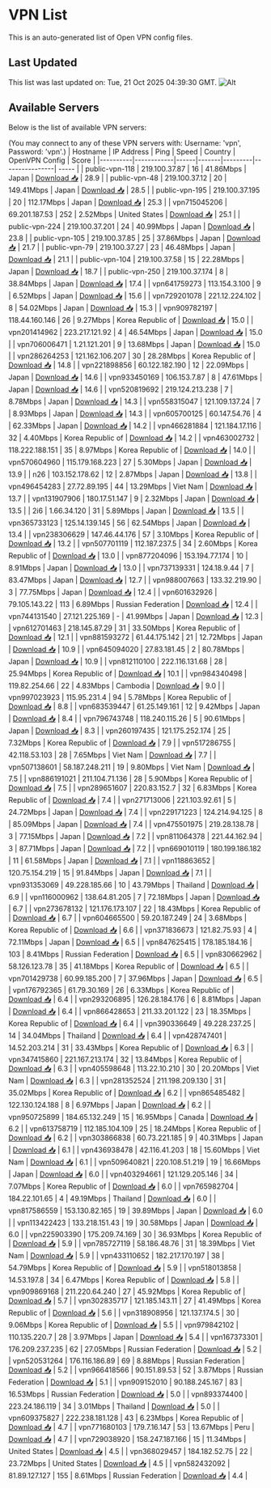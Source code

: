 # VPN List

This is an auto-generated list of Open VPN config files.

## Last Updated

This list was last updated on: Tue, 21 Oct 2025 04:39:30 GMT.
![Alt](https://repobeats.axiom.co/api/embed/186b98318ef1479477931607c1ad7d823f12451f.svg "Repobeats analytics image")

## Available Servers

Below is the list of available VPN servers:

(You may connect to any of these VPN servers with: Username: 'vpn', Password: 'vpn'.)
| Hostname | IP Address | Ping | Speed | Country | OpenVPN Config | Score |
|----------|------------|------|-------|---------|----------------| ----- |
| public-vpn-118 | 219.100.37.87 | 16 | 41.86Mbps | Japan | [Download 📥](./configs/server_0_JP.ovpn) | 28.9 |
| public-vpn-48 | 219.100.37.12 | 20 | 149.41Mbps | Japan | [Download 📥](./configs/server_1_JP.ovpn) | 28.5 |
| public-vpn-195 | 219.100.37.195 | 20 | 112.17Mbps | Japan | [Download 📥](./configs/server_2_JP.ovpn) | 25.3 |
| vpn715045206 | 69.201.187.53 | 252 | 2.52Mbps | United States | [Download 📥](./configs/server_3_US.ovpn) | 25.1 |
| public-vpn-224 | 219.100.37.201 | 24 | 40.99Mbps | Japan | [Download 📥](./configs/server_4_JP.ovpn) | 23.8 |
| public-vpn-105 | 219.100.37.85 | 25 | 37.86Mbps | Japan | [Download 📥](./configs/server_5_JP.ovpn) | 21.7 |
| public-vpn-79 | 219.100.37.27 | 23 | 46.48Mbps | Japan | [Download 📥](./configs/server_6_JP.ovpn) | 21.1 |
| public-vpn-104 | 219.100.37.58 | 15 | 22.28Mbps | Japan | [Download 📥](./configs/server_7_JP.ovpn) | 18.7 |
| public-vpn-250 | 219.100.37.174 | 8 | 38.84Mbps | Japan | [Download 📥](./configs/server_8_JP.ovpn) | 17.4 |
| vpn641759273 | 113.154.3.100 | 9 | 6.52Mbps | Japan | [Download 📥](./configs/server_9_JP.ovpn) | 15.6 |
| vpn729201078 | 221.12.224.102 | 8 | 54.02Mbps | Japan | [Download 📥](./configs/server_10_JP.ovpn) | 15.3 |
| vpn909782197 | 118.44.160.146 | 26 | 9.27Mbps | Korea Republic of | [Download 📥](./configs/server_11_KR.ovpn) | 15.0 |
| vpn201414962 | 223.217.121.92 | 4 | 46.54Mbps | Japan | [Download 📥](./configs/server_12_JP.ovpn) | 15.0 |
| vpn706006471 | 1.21.121.201 | 9 | 13.68Mbps | Japan | [Download 📥](./configs/server_13_JP.ovpn) | 15.0 |
| vpn286264253 | 121.162.106.207 | 30 | 28.28Mbps | Korea Republic of | [Download 📥](./configs/server_14_KR.ovpn) | 14.8 |
| vpn221898856 | 60.122.182.190 | 12 | 22.09Mbps | Japan | [Download 📥](./configs/server_15_JP.ovpn) | 14.6 |
| vpn933450169 | 106.153.7.87 | 8 | 47.61Mbps | Japan | [Download 📥](./configs/server_16_JP.ovpn) | 14.6 |
| vpn520819692 | 219.124.213.238 | 7 | 8.78Mbps | Japan | [Download 📥](./configs/server_17_JP.ovpn) | 14.3 |
| vpn558315047 | 121.109.137.24 | 7 | 8.93Mbps | Japan | [Download 📥](./configs/server_18_JP.ovpn) | 14.3 |
| vpn605700125 | 60.147.54.76 | 4 | 62.33Mbps | Japan | [Download 📥](./configs/server_19_JP.ovpn) | 14.2 |
| vpn466281884 | 121.184.17.116 | 32 | 4.40Mbps | Korea Republic of | [Download 📥](./configs/server_20_KR.ovpn) | 14.2 |
| vpn463002732 | 118.222.188.151 | 35 | 8.97Mbps | Korea Republic of | [Download 📥](./configs/server_21_KR.ovpn) | 14.0 |
| vpn570604960 | 115.179.168.223 | 27 | 5.30Mbps | Japan | [Download 📥](./configs/server_22_JP.ovpn) | 13.9 |
| n26 | 103.152.178.62 | 12 | 2.87Mbps | Japan | [Download 📥](./configs/server_23_JP.ovpn) | 13.8 |
| vpn496454283 | 27.72.89.195 | 44 | 13.29Mbps | Viet Nam | [Download 📥](./configs/server_24_VN.ovpn) | 13.7 |
| vpn131907906 | 180.17.51.147 | 9 | 2.32Mbps | Japan | [Download 📥](./configs/server_25_JP.ovpn) | 13.5 |
| 2i6 | 1.66.34.120 | 31 | 5.89Mbps | Japan | [Download 📥](./configs/server_26_JP.ovpn) | 13.5 |
| vpn365733123 | 125.14.139.145 | 56 | 62.54Mbps | Japan | [Download 📥](./configs/server_27_JP.ovpn) | 13.4 |
| vpn238306629 | 147.46.44.176 | 57 | 3.10Mbps | Korea Republic of | [Download 📥](./configs/server_28_KR.ovpn) | 13.2 |
| vpn507701119 | 112.187.237.5 | 34 | 2.60Mbps | Korea Republic of | [Download 📥](./configs/server_29_KR.ovpn) | 13.0 |
| vpn877204096 | 153.194.77.174 | 10 | 8.91Mbps | Japan | [Download 📥](./configs/server_30_JP.ovpn) | 13.0 |
| vpn737139331 | 124.18.9.44 | 7 | 83.47Mbps | Japan | [Download 📥](./configs/server_31_JP.ovpn) | 12.7 |
| vpn988007663 | 133.32.219.90 | 3 | 77.75Mbps | Japan | [Download 📥](./configs/server_32_JP.ovpn) | 12.4 |
| vpn601632926 | 79.105.143.22 | 113 | 6.89Mbps | Russian Federation | [Download 📥](./configs/server_33_RU.ovpn) | 12.4 |
| vpn744131540 | 27.121.225.169 | - | 41.99Mbps | Japan | [Download 📥](./configs/server_34_JP.ovpn) | 12.3 |
| vpn612701463 | 218.145.87.29 | 31 | 33.50Mbps | Korea Republic of | [Download 📥](./configs/server_35_KR.ovpn) | 12.1 |
| vpn881593272 | 61.44.175.142 | 21 | 12.72Mbps | Japan | [Download 📥](./configs/server_36_JP.ovpn) | 10.9 |
| vpn645094020 | 27.83.181.45 | 2 | 80.78Mbps | Japan | [Download 📥](./configs/server_37_JP.ovpn) | 10.9 |
| vpn812110100 | 222.116.131.68 | 28 | 25.94Mbps | Korea Republic of | [Download 📥](./configs/server_38_KR.ovpn) | 10.1 |
| vpn984340498 | 119.82.254.66 | 22 | 4.83Mbps | Cambodia | [Download 📥](./configs/server_39_KH.ovpn) | 9.0 |
| vpn997023923 | 115.95.231.4 | 94 | 5.78Mbps | Korea Republic of | [Download 📥](./configs/server_40_KR.ovpn) | 8.8 |
| vpn683539447 | 61.25.149.161 | 12 | 9.42Mbps | Japan | [Download 📥](./configs/server_41_JP.ovpn) | 8.4 |
| vpn796743748 | 118.240.115.26 | 5 | 90.61Mbps | Japan | [Download 📥](./configs/server_42_JP.ovpn) | 8.3 |
| vpn260197435 | 121.175.252.174 | 25 | 7.32Mbps | Korea Republic of | [Download 📥](./configs/server_43_KR.ovpn) | 7.9 |
| vpn517286755 | 42.118.53.103 | 28 | 7.65Mbps | Viet Nam | [Download 📥](./configs/server_44_VN.ovpn) | 7.7 |
| vpn507138601 | 58.187.248.211 | 19 | 9.80Mbps | Viet Nam | [Download 📥](./configs/server_45_VN.ovpn) | 7.5 |
| vpn886191021 | 211.104.71.136 | 28 | 5.90Mbps | Korea Republic of | [Download 📥](./configs/server_46_KR.ovpn) | 7.5 |
| vpn289651607 | 220.83.152.7 | 32 | 6.83Mbps | Korea Republic of | [Download 📥](./configs/server_47_KR.ovpn) | 7.4 |
| vpn271713006 | 221.103.92.61 | 5 | 24.72Mbps | Japan | [Download 📥](./configs/server_48_JP.ovpn) | 7.4 |
| vpn229171223 | 124.214.94.125 | 8 | 85.09Mbps | Japan | [Download 📥](./configs/server_49_JP.ovpn) | 7.4 |
| vpn475501975 | 219.28.138.78 | 3 | 77.15Mbps | Japan | [Download 📥](./configs/server_50_JP.ovpn) | 7.2 |
| vpn811064378 | 221.44.162.94 | 3 | 87.71Mbps | Japan | [Download 📥](./configs/server_51_JP.ovpn) | 7.2 |
| vpn669010119 | 180.199.186.182 | 11 | 61.58Mbps | Japan | [Download 📥](./configs/server_52_JP.ovpn) | 7.1 |
| vpn118863652 | 120.75.154.219 | 15 | 91.84Mbps | Japan | [Download 📥](./configs/server_53_JP.ovpn) | 7.1 |
| vpn931353069 | 49.228.185.66 | 10 | 43.79Mbps | Thailand | [Download 📥](./configs/server_54_TH.ovpn) | 6.9 |
| vpn116000962 | 138.64.81.205 | 7 | 72.18Mbps | Japan | [Download 📥](./configs/server_55_JP.ovpn) | 6.7 |
| vpn273678132 | 121.176.173.107 | 22 | 18.43Mbps | Korea Republic of | [Download 📥](./configs/server_56_KR.ovpn) | 6.7 |
| vpn604665500 | 59.20.187.249 | 24 | 3.68Mbps | Korea Republic of | [Download 📥](./configs/server_57_KR.ovpn) | 6.6 |
| vpn371836673 | 121.82.75.93 | 4 | 72.11Mbps | Japan | [Download 📥](./configs/server_58_JP.ovpn) | 6.5 |
| vpn847625415 | 178.185.184.16 | 103 | 8.41Mbps | Russian Federation | [Download 📥](./configs/server_59_RU.ovpn) | 6.5 |
| vpn830662962 | 58.126.123.78 | 35 | 41.18Mbps | Korea Republic of | [Download 📥](./configs/server_60_KR.ovpn) | 6.5 |
| vpn701429738 | 60.99.185.200 | 7 | 37.96Mbps | Japan | [Download 📥](./configs/server_61_JP.ovpn) | 6.5 |
| vpn176792365 | 61.79.30.169 | 26 | 6.33Mbps | Korea Republic of | [Download 📥](./configs/server_62_KR.ovpn) | 6.4 |
| vpn293206895 | 126.28.184.176 | 6 | 8.81Mbps | Japan | [Download 📥](./configs/server_63_JP.ovpn) | 6.4 |
| vpn866428653 | 211.33.201.122 | 23 | 18.35Mbps | Korea Republic of | [Download 📥](./configs/server_64_KR.ovpn) | 6.4 |
| vpn390336649 | 49.228.237.25 | 14 | 34.04Mbps | Thailand | [Download 📥](./configs/server_65_TH.ovpn) | 6.4 |
| vpn428747401 | 14.52.203.214 | 31 | 33.43Mbps | Korea Republic of | [Download 📥](./configs/server_66_KR.ovpn) | 6.3 |
| vpn347415860 | 221.167.213.174 | 32 | 13.84Mbps | Korea Republic of | [Download 📥](./configs/server_67_KR.ovpn) | 6.3 |
| vpn405598648 | 113.22.10.210 | 30 | 20.20Mbps | Viet Nam | [Download 📥](./configs/server_68_VN.ovpn) | 6.3 |
| vpn281352524 | 211.198.209.130 | 31 | 35.02Mbps | Korea Republic of | [Download 📥](./configs/server_69_KR.ovpn) | 6.2 |
| vpn865485482 | 122.130.124.188 | 8 | 6.97Mbps | Japan | [Download 📥](./configs/server_70_JP.ovpn) | 6.2 |
| vpn950725899 | 184.65.132.249 | 15 | 16.95Mbps | Canada | [Download 📥](./configs/server_71_CA.ovpn) | 6.2 |
| vpn613758719 | 112.185.104.109 | 25 | 18.24Mbps | Korea Republic of | [Download 📥](./configs/server_72_KR.ovpn) | 6.2 |
| vpn303866838 | 60.73.221.185 | 9 | 40.31Mbps | Japan | [Download 📥](./configs/server_73_JP.ovpn) | 6.1 |
| vpn436938478 | 42.116.41.203 | 18 | 15.60Mbps | Viet Nam | [Download 📥](./configs/server_74_VN.ovpn) | 6.1 |
| vpn509640821 | 220.108.51.219 | 19 | 16.66Mbps | Japan | [Download 📥](./configs/server_75_JP.ovpn) | 6.0 |
| vpn403294661 | 121.129.205.146 | 34 | 7.07Mbps | Korea Republic of | [Download 📥](./configs/server_76_KR.ovpn) | 6.0 |
| vpn765982704 | 184.22.101.65 | 4 | 49.19Mbps | Thailand | [Download 📥](./configs/server_77_TH.ovpn) | 6.0 |
| vpn817586559 | 153.130.82.165 | 19 | 39.89Mbps | Japan | [Download 📥](./configs/server_78_JP.ovpn) | 6.0 |
| vpn113422423 | 133.218.151.43 | 19 | 30.58Mbps | Japan | [Download 📥](./configs/server_79_JP.ovpn) | 6.0 |
| vpn225903390 | 175.209.74.169 | 30 | 36.93Mbps | Korea Republic of | [Download 📥](./configs/server_80_KR.ovpn) | 5.9 |
| vpn785727119 | 58.186.48.76 | 31 | 18.39Mbps | Viet Nam | [Download 📥](./configs/server_81_VN.ovpn) | 5.9 |
| vpn433110652 | 182.217.170.197 | 38 | 54.79Mbps | Korea Republic of | [Download 📥](./configs/server_82_KR.ovpn) | 5.9 |
| vpn518013858 | 14.53.197.8 | 34 | 6.47Mbps | Korea Republic of | [Download 📥](./configs/server_83_KR.ovpn) | 5.8 |
| vpn909869168 | 211.220.64.240 | 27 | 45.92Mbps | Korea Republic of | [Download 📥](./configs/server_84_KR.ovpn) | 5.7 |
| vpn302835717 | 121.185.143.11 | 27 | 41.49Mbps | Korea Republic of | [Download 📥](./configs/server_85_KR.ovpn) | 5.6 |
| vpn318908956 | 121.137.174.5 | 30 | 9.06Mbps | Korea Republic of | [Download 📥](./configs/server_86_KR.ovpn) | 5.5 |
| vpn979842102 | 110.135.220.7 | 28 | 3.97Mbps | Japan | [Download 📥](./configs/server_87_JP.ovpn) | 5.4 |
| vpn167373301 | 176.209.237.235 | 62 | 27.05Mbps | Russian Federation | [Download 📥](./configs/server_88_RU.ovpn) | 5.2 |
| vpn520531264 | 176.116.186.89 | 69 | 8.88Mbps | Russian Federation | [Download 📥](./configs/server_89_RU.ovpn) | 5.2 |
| vpn966418566 | 90.151.89.53 | 52 | 3.87Mbps | Russian Federation | [Download 📥](./configs/server_90_RU.ovpn) | 5.1 |
| vpn909152010 | 90.188.245.167 | 83 | 16.53Mbps | Russian Federation | [Download 📥](./configs/server_91_RU.ovpn) | 5.0 |
| vpn893374400 | 223.24.186.119 | 34 | 3.01Mbps | Thailand | [Download 📥](./configs/server_92_TH.ovpn) | 5.0 |
| vpn609375827 | 222.238.181.128 | 43 | 6.23Mbps | Korea Republic of | [Download 📥](./configs/server_93_KR.ovpn) | 4.7 |
| vpn771680103 | 179.7.16.147 | 53 | 13.67Mbps | Peru | [Download 📥](./configs/server_94_PE.ovpn) | 4.7 |
| vpn729038920 | 158.247.187.166 | 15 | 11.34Mbps | United States | [Download 📥](./configs/server_95_US.ovpn) | 4.5 |
| vpn368029457 | 184.182.52.75 | 22 | 23.72Mbps | United States | [Download 📥](./configs/server_96_US.ovpn) | 4.5 |
| vpn582432092 | 81.89.127.127 | 155 | 8.61Mbps | Russian Federation | [Download 📥](./configs/server_97_RU.ovpn) | 4.4 |
